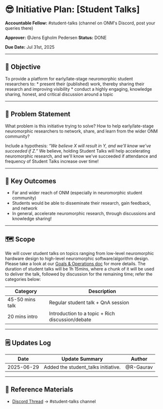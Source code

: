 # 😎 Initiative Plan: [Student Talks]

**Accountable Fellow:** #student-talks (channel on ONM's Discord, post your
queries there)

**Approver:** @Jens Egholm Pedersen
**Status:** DONE

**Due Date:** Jul 31st, 2025

---

## 🎯 Objective

To provide a platform for early/late-stage neuromorphic student researchers to:
    * present their (published) work, thereby sharing their research and improving visibility
    * conduct a highly engaging, knowledge sharing, honest, and critical discussion around a topic

---

## 🧠 Problem Statement

What problem is this initiative trying to solve?
How to help early/late-stage neuromorphic researchers to network, share, and learn from the wider ONM community?

Include a hypothesis: _“We believe X will result in Y, and we’ll know we’ve succeeded if Z.”_
We believe, holding Student Talks will help accelerating neuromorphic research, and we'll know we've succeeded if attendance and frequency of Student Talks increase over time!

---

## 🧾 Key Outcomes

- Far and wider reach of ONM (especially in neuromorphic student community)
- Students would be able to disseminate their research, gain feedback, and network
- In general, accelerate neuromorphic research, through discussions and knowledge sharing!

---

## 🗺️ Scope

We will cover student talks on topics ranging from low-level neuromorphic hardware design to high-level neuromorphic software/algorithm design.
Please take a look at our [Goals & Operations doc](https://drive.google.com/file/d/1tFD7xWwX1cGx7gnNps7mUdGwN15Q6_BB/view) for more details.
The duration of student talks will be 1h 15mins, where a chunk of it will be used to deliver the talk, followed by discussion for the remaining time; refer the categories below:


| Category         | Description                                               |
|------------------|-----------------------------------------------------------|
| 45-50 mins talk  | Regular student talk + QnA session                        |
| 20 mins intro    | Introduction to a topic + Rich discussion/debate          |

---

## 🗒️ Updates Log

| Date       | Update Summary                        | Author        |
|------------|---------------------------------------|---------------|
| 2025-06-29 | Added the student\_talks  initiative. | @R-Gaurav     |

---

## 🔗 Reference Materials

- [Discord Thread](https://discord.com/invite/hUygPUdD8E) -> #student-talks channel
